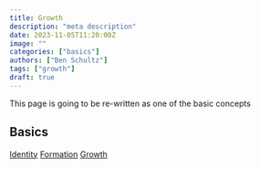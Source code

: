 ```yaml
---
title: Growth
description: "meta description"
date: 2023-11-05T11:20:00Z
image: ""
categories: ["basics"]
authors: ["Ben Schultz"]
tags: ["growth"]
draft: true
---
```


This page is going to be re-written as one of the basic concepts

## Basics

[Identity](./identity)
[Formation](./formation)
[Growth](./growth)
